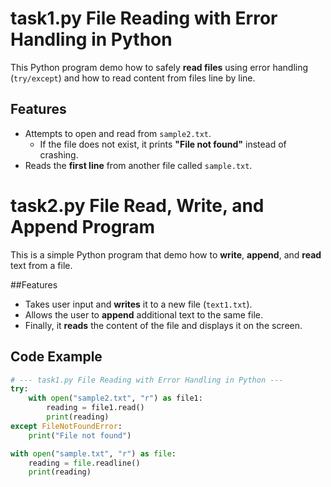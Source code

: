 # task1.py File Reading with Error Handling in Python

This Python program demo how to safely **read files** using error handling (`try/except`) and how to read content from files line by line.

##  Features
- Attempts to open and read from `sample2.txt`.
  - If the file does not exist, it prints **"File not found"** instead of crashing.
- Reads the **first line** from another file called `sample.txt`.

# task2.py File Read, Write, and Append Program

This is a simple Python program that demo how to **write**, **append**, and **read** text from a file.

##Features
- Takes user input and **writes** it to a new file (`text1.txt`).
- Allows the user to **append** additional text to the same file.
- Finally, it **reads** the content of the file and displays it on the screen.

##  Code Example
```python
# --- task1.py File Reading with Error Handling in Python ---
try:
    with open("sample2.txt", "r") as file1:
        reading = file1.read()
        print(reading)
except FileNotFoundError:
    print("File not found")

with open("sample.txt", "r") as file:
    reading = file.readline()
    print(reading) 

